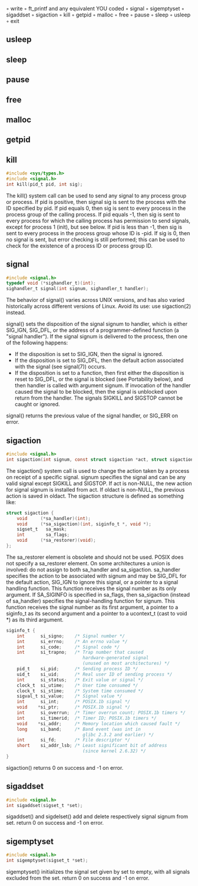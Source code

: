 ◦ write
◦ ft_printf and any equivalent YOU coded
◦ signal
◦ sigemptyset
◦ sigaddset
◦ sigaction
◦ kill
◦ getpid
◦ malloc
◦ free
◦ pause
◦ sleep
◦ usleep
◦ exit

## usleep

## sleep

## pause

## free

## malloc

## getpid

## kill
```c
#include <sys/types.h>
#include <signal.h>
int kill(pid_t pid, int sig);
```
The kill() system call can be used to send any signal to any process group or process.
If pid is positive, then signal sig is sent to the process with the ID specified by pid.
If pid equals 0, then sig is sent to every process in the process group of the calling process.
If pid equals -1, then sig is sent to every process for which the calling process has permission to send signals, except for process 1 (init), but see below.
If pid is less than -1, then sig is sent to every process in the process group whose ID is -pid.
If sig is 0, then no signal is sent, but error checking is still performed; this can be used to check for the existence of a process ID or process group ID.




## signal
```c
#include <signal.h>
typedef void (*sighandler_t)(int);
sighandler_t signal(int signum, sighandler_t handler);
```
The behavior of signal() varies across UNIX versions, and has also varied historically across different versions of Linux. Avoid its use: use sigaction(2) instead.

signal() sets the disposition of the signal signum to handler, which is either SIG_IGN, SIG_DFL, or the address of a programmer-defined function (a "signal handler").
If the signal signum is delivered to the process, then one of the following happens:
* If the disposition is set to SIG_IGN, then the signal is ignored.
* If the disposition is set to SIG_DFL, then the default action associated with the signal (see signal(7)) occurs.
* If the disposition is set to a function, then first either the disposition is reset to SIG_DFL, or the signal is blocked 
(see Portability below), and then handler is called with argument signum. If invocation of the handler caused the signal to be blocked, then the signal is unblocked upon return from the handler.
The signals SIGKILL and SIGSTOP cannot be caught or ignored.

signal() returns the previous value of the signal handler, or SIG_ERR on error.

## sigaction
```c
#include <signal.h>
int sigaction(int signum, const struct sigaction *act, struct sigaction *oldact);
```
The sigaction() system call is used to change the action taken by a process on receipt of a specific signal.
signum specifies the signal and can be any valid signal except SIGKILL and SIGSTOP.
If act is non-NULL, the new action for signal signum is installed from act. If oldact is non-NULL, the previous action is saved in oldact.
The sigaction structure is defined as something like:
```c
struct sigaction {
    void     (*sa_handler)(int);
    void     (*sa_sigaction)(int, siginfo_t *, void *);
    sigset_t   sa_mask;
    int        sa_flags;
    void     (*sa_restorer)(void);
};
```
The sa_restorer element is obsolete and should not be used. POSIX does not specify a sa_restorer element.
On some architectures a union is involved: do not assign to both sa_handler and sa_sigaction.
sa_handler specifies the action to be associated with signum and may be SIG_DFL for the default action, SIG_IGN to ignore this signal, or a pointer to a signal handling function. This function receives the signal number as its only argument.
If SA_SIGINFO is specified in sa_flags, then sa_sigaction (instead of sa_handler) specifies the signal-handling function for signum. This function receives the signal number as its first argument, a pointer to a siginfo_t as its second argument and a pointer to a ucontext_t (cast to void *) as its third argument. 
```c
siginfo_t {
    int      si_signo;    /* Signal number */
    int      si_errno;    /* An errno value */
    int      si_code;     /* Signal code */
    int      si_trapno;   /* Trap number that caused
                             hardware-generated signal
                             (unused on most architectures) */
    pid_t    si_pid;      /* Sending process ID */
    uid_t    si_uid;      /* Real user ID of sending process */
    int      si_status;   /* Exit value or signal */
    clock_t  si_utime;    /* User time consumed */
    clock_t  si_stime;    /* System time consumed */
    sigval_t si_value;    /* Signal value */
    int      si_int;      /* POSIX.1b signal */
    void    *si_ptr;      /* POSIX.1b signal */
    int      si_overrun;  /* Timer overrun count; POSIX.1b timers */
    int      si_timerid;  /* Timer ID; POSIX.1b timers */
    void    *si_addr;     /* Memory location which caused fault */
    long     si_band;     /* Band event (was int in
                             glibc 2.3.2 and earlier) */
    int      si_fd;       /* File descriptor */
    short    si_addr_lsb; /* Least significant bit of address
                             (since kernel 2.6.32) */
}
```
sigaction() returns 0 on success and -1 on error.


## sigaddset
```c
#include <signal.h>
int sigaddset(sigset_t *set);
```
sigaddset() and sigdelset() add and delete respectively signal signum from set.
return 0 on success and -1 on error.

## sigemptyset
```c
#include <signal.h>
int sigemptyset(sigset_t *set);
```
sigemptyset() initializes the signal set given by set to empty, with all signals excluded from the set.
return 0 on success and -1 on error.